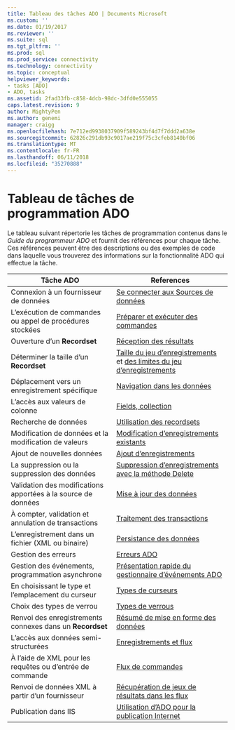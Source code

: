 ```yaml
---
title: Tableau des tâches ADO | Documents Microsoft
ms.custom: ''
ms.date: 01/19/2017
ms.reviewer: ''
ms.suite: sql
ms.tgt_pltfrm: ''
ms.prod: sql
ms.prod_service: connectivity
ms.technology: connectivity
ms.topic: conceptual
helpviewer_keywords:
- tasks [ADO]
- ADO, tasks
ms.assetid: 2fad33fb-c858-4dcb-98dc-3dfd0e555055
caps.latest.revision: 9
author: MightyPen
ms.author: genemi
manager: craigg
ms.openlocfilehash: 7e712ed9938037909f589243bf4d7f7ddd2a638e
ms.sourcegitcommit: 62826c291db93c9017ae219f75c3cfeb8140bf06
ms.translationtype: MT
ms.contentlocale: fr-FR
ms.lasthandoff: 06/11/2018
ms.locfileid: "35270888"
---
```

# <a name="ado-programming-task-table"></a>Tableau de tâches de programmation ADO
Le tableau suivant répertorie les tâches de programmation contenus dans le *Guide du programmeur ADO* et fournit des références pour chaque tâche. Ces références peuvent être des descriptions ou des exemples de code dans laquelle vous trouverez des informations sur la fonctionnalité ADO qui effectue la tâche.

|Tâche ADO|References|
|--------------|----------------|
|Connexion à un fournisseur de données|[Se connecter aux Sources de données](../../ado/guide/data/connecting-to-data-sources.md)|
|L’exécution de commandes ou appel de procédures stockées|[Préparer et exécuter des commandes](../../ado/guide/data/preparing-and-executing-commands.md)|
|Ouverture d’un **Recordset**|[Réception des résultats](../../ado/guide/data/receiving-results.md)|
|Déterminer la taille d’un **Recordset**|[Taille du jeu d’enregistrements](../../ado/guide/data/current-record-and-size-of-recordset.md) et [des limites du jeu d’enregistrements](../../ado/guide/data/boundaries-of-a-recordset.md)|
|Déplacement vers un enregistrement spécifique|[Navigation dans les données](../../ado/guide/data/navigating-through-data.md)|
|L’accès aux valeurs de colonne|[Fields, collection](../../ado/guide/data/the-fields-collection.md)|
|Recherche de données|[Utilisation des recordsets](../../ado/guide/data/working-with-recordsets.md)|
|Modification de données et la modification de valeurs|[Modification d’enregistrements existants](../../ado/guide/data/editing-existing-records.md)|
|Ajout de nouvelles données|[Ajout d’enregistrements](../../ado/guide/data/adding-records.md)|
|La suppression ou la suppression des données|[Suppression d’enregistrements avec la méthode Delete](../../ado/guide/data/deleting-records-using-the-delete-method.md)|
|Validation des modifications apportées à la source de données|[Mise à jour des données](../../ado/guide/data/updating-data.md)|
|À compter, validation et annulation de transactions|[Traitement des transactions](../../ado/guide/data/transaction-processing.md)|
|L’enregistrement dans un fichier (XML ou binaire)|[Persistance des données](../../ado/guide/data/persisting-data.md)|
|Gestion des erreurs|[Erreurs ADO](../../ado/guide/data/ado-errors.md)|
|Gestion des événements, programmation asynchrone|[Présentation rapide du gestionnaire d’événements ADO](../../ado/guide/data/ado-event-handler-summary.md)|
|En choisissant le type et l’emplacement du curseur|[Types de curseurs](../../ado/guide/data/types-of-cursors-ado.md)|
|Choix des types de verrou|[Types de verrous](../../ado/guide/data/types-of-locks.md)|
|Renvoi des enregistrements connexes dans un **Recordset**|[Résumé de mise en forme des données](../../ado/guide/data/data-shaping-overview.md)|
|L’accès aux données semi-structurées|[Enregistrements et flux](../../ado/guide/data/records-and-streams.md)|
|À l’aide de XML pour les requêtes ou d’entrée de commande|[Flux de commandes](../../ado/guide/data/command-streams.md)|
|Renvoi de données XML à partir d’un fournisseur|[Récupération de jeux de résultats dans les flux](../../ado/guide/data/retrieving-resultsets-into-streams.md)|
|Publication dans IIS|[Utilisation d’ADO pour la publication Internet](../../ado/guide/data/using-ado-for-internet-publishing.md)|
